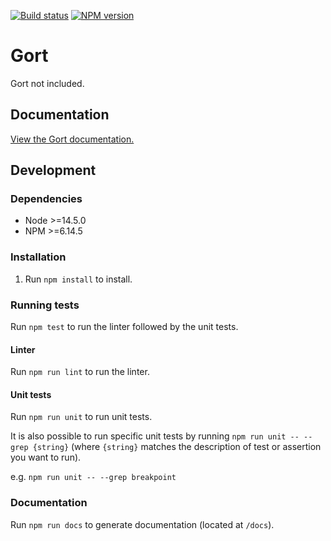 [![Build status](https://travis-ci.org/yoyodesign/gort.svg?branch=develop)](https://travis-ci.org/yoyodesign/gort)
[![NPM version](https://badge.fury.io/js/yoyo-gort.svg)](https://badge.fury.io/js/yoyo-gort)

# Gort

Gort not included.

## Documentation

[View the Gort documentation.](https://yoyodesign.github.io/gort/)

## Development

### Dependencies

- Node >=14.5.0
- NPM >=6.14.5

### Installation

1. Run `npm install` to install.

### Running tests

Run `npm test` to run the linter followed by the unit tests.

#### Linter

Run `npm run lint` to run the linter.

#### Unit tests

Run `npm run unit` to run unit tests.

It is also possible to run specific unit tests by running `npm run unit -- --grep {string}` (where `{string}` matches the description of test or assertion you want to run).

e.g. `npm run unit -- --grep breakpoint`

### Documentation

Run `npm run docs` to generate documentation (located at `/docs`).
